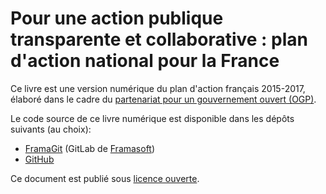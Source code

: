 # Pour une action publique transparente et collaborative : plan d'action national pour la France

Ce livre est une version numérique du plan d'action français 2015-2017, élaboré dans le cadre du
[partenariat pour un gouvernement ouvert (OGP)]((http://www.opengovpartnership.org/)).

Le code source de ce livre numérique est disponible dans les dépôts suivants (au choix):
- [FramaGit](https://git.framasoft.org/etalab/plan-ogp-2015-2017) (GitLab de [Framasoft](http://www.framasoft.org/))
- [GitHub](https://github.com/etalab/plan-ogp-2015-2017)

Ce document est publié sous [licence ouverte](https://www.etalab.gouv.fr/licence-ouverte-open-licence).
